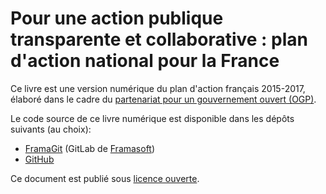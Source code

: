 # Pour une action publique transparente et collaborative : plan d'action national pour la France

Ce livre est une version numérique du plan d'action français 2015-2017, élaboré dans le cadre du
[partenariat pour un gouvernement ouvert (OGP)]((http://www.opengovpartnership.org/)).

Le code source de ce livre numérique est disponible dans les dépôts suivants (au choix):
- [FramaGit](https://git.framasoft.org/etalab/plan-ogp-2015-2017) (GitLab de [Framasoft](http://www.framasoft.org/))
- [GitHub](https://github.com/etalab/plan-ogp-2015-2017)

Ce document est publié sous [licence ouverte](https://www.etalab.gouv.fr/licence-ouverte-open-licence).
